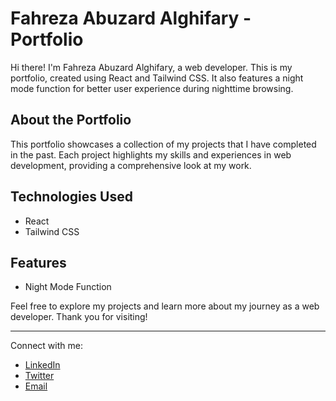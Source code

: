 # Fahreza Abuzard Alghifary - Portfolio

Hi there! I'm Fahreza Abuzard Alghifary, a web developer. This is my portfolio, created using React and Tailwind CSS. It also features a night mode function for better user experience during nighttime browsing.

## About the Portfolio

This portfolio showcases a collection of my projects that I have completed in the past. Each project highlights my skills and experiences in web development, providing a comprehensive look at my work.

## Technologies Used

- React
- Tailwind CSS

## Features

- Night Mode Function

Feel free to explore my projects and learn more about my journey as a web developer. Thank you for visiting!

---

Connect with me:

- [LinkedIn](#)
- [Twitter](#)
- [Email](mailto:fabuzard123@gmail.com)
